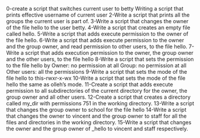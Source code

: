 0-create a script that switches current user to betty
Writing a script that prints effective username of current user
2-Write a script that prints all the groups the current user is part of.
3-Write a script that changes the owner of the file hello to the user betty.
4-Write a script that creates an empty file called hello.
5-Write a script that adds execute permission to the owner of the file hello.
6-Write a script that adds execute permission to the owner and the group owner, and read permission to other users, to the file hello.
7-Write a script that adds execution permission to the owner, the group owner and the other users, to the file hello
8-Write a script that sets the permission to the file hello by Owner: no permission at all Group: no permission at all Other users: all the permissions
9-Write a script that sets the mode of the file hello to this-rwxr-x-wx
10-Write a script that sets the mode of the file hello the same as olleh’s mode.
11-Create a script that adds execute permission to all subdirectories of the current directory for the owner, the group owner and all other users.
12-Create a script that creates a directory called my_dir with permissions 751 in the working directory.
13-Write a script that changes the group owner to school for the file hello
14-Write a script that changes the owner to vincent and the group owner to staff for all the files and directories in the working directory.
15-Write a script that changes the owner and the group owner of _hello to vincent and staff respectively.

